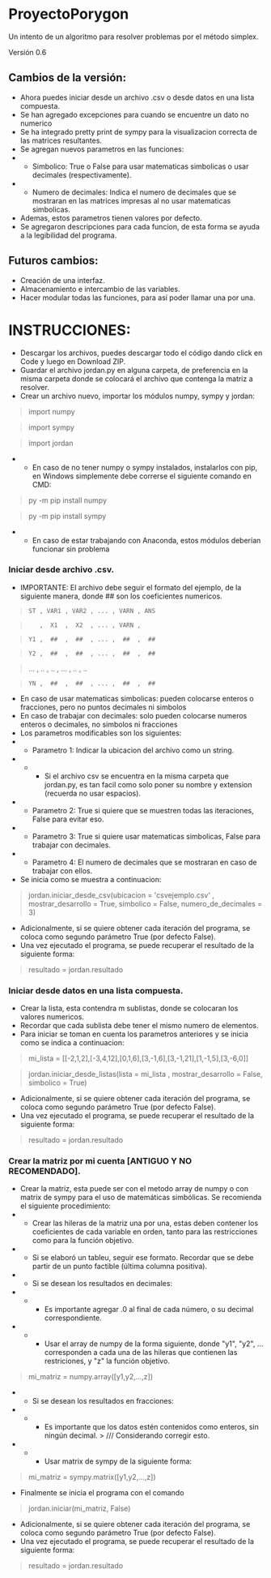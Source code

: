# ProyectoPorygon

 Un intento de un algoritmo para resolver problemas por el método simplex.

Versión 0.6
## Cambios de la versión:
- Ahora puedes iniciar desde un archivo .csv o desde datos en una lista compuesta.
- Se han agregado excepciones para cuando se encuentre un dato no numerico
- Se ha integrado pretty print de sympy para la visualizacion correcta de las matrices resultantes.
- Se agregan nuevos parametros en las funciones:
- - Simbolico: True o False para usar matematicas simbolicas o usar decimales (respectivamente).
- - Numero de decimales: Indica el numero de decimales que se mostraran en las matrices impresas al no usar matematicas simbolicas.
- Ademas, estos parametros tienen valores por defecto.
- Se agregaron descripciones para cada funcion, de esta forma se ayuda a la legibilidad del programa.

## Futuros cambios:
- Creación de una interfaz.
- Almacenamiento e intercambio de las variables.
- Hacer modular todas las funciones, para así poder llamar una por una.


# INSTRUCCIONES:
* Descargar los archivos, puedes descargar todo el código dando click en Code y luego en Download ZIP.
* Guardar el archivo jordan.py en alguna carpeta, de preferencia en la misma carpeta donde se colocará el archivo que contenga la matriz a resolver.
* Crear un archivo nuevo, importar los módulos numpy, sympy y jordan:

>    import numpy

>    import sympy

>    import jordan

* * En caso de no tener numpy o sympy instalados, instalarlos con pip, en Windows simplemente debe correrse el siguiente comando en CMD:

>    py -m pip install numpy

>    py -m pip install sympy

* * En caso de estar trabajando con Anaconda, estos módulos deberían funcionar sin problema

### Iniciar desde archivo .csv.
* IMPORTANTE: El archivo debe seguir el formato del ejemplo, de la siguiente manera, donde ## son los coeficientes numericos.
>     ST , VAR1 , VAR2 , ... , VARN , ANS

>        ,  X1  ,  X2  , ... , VARN ,

>     Y1 ,  ##  ,  ##  , ... ,  ##  ,  ##

>     Y2 ,  ##  ,  ##  , ... ,  ##  ,  ##

>    ... ,  ..  ,  ..  , ... ,  ..  ,  ..

>     YN ,  ##  ,  ##  , ... ,  ##  ,  ##


* En caso de usar matematicas simbolicas: pueden colocarse enteros o fracciones, pero no puntos decimales ni simbolos
* En caso de trabajar con decimales: solo pueden colocarse numeros enteros o decimales, no simbolos ni fracciones
* Los parametros modificables son los siguientes:
* * Parametro 1: Indicar la ubicacion del archivo como un string.
* * * Si el archivo csv se encuentra en la misma carpeta que jordan.py, es tan facil como solo poner su nombre y extension (recuerda no usar espacios).
* * Parametro 2: True si quiere que se muestren todas las iteraciones, False para evitar eso.
* * Parametro 3: True si quiere usar matematicas simbolicas, False para trabajar con decimales.
* * Parametro 4: El numero de decimales que se mostraran en caso de trabajar con ellos.
* Se inicia como se muestra a continuacion:
>   jordan.iniciar_desde_csv(ubicacion = 'csvejemplo.csv' , mostrar_desarrollo = True, simbolico = False, numero_de_decimales = 3)

* Adicionalmente, si se quiere obtener cada iteración del programa, se coloca como segundo parámetro True (por defecto False).
* Una vez ejecutado el programa, se puede recuperar el resultado de la siguiente forma: 

>    resultado = jordan.resultado

### Iniciar desde datos en una lista compuesta.
* Crear la lista, esta contendra m sublistas, donde se colocaran los valores numericos.
* Recordar que cada sublista debe tener el mismo numero de elementos.
* Para iniciar se toman en cuenta los parametros anteriores y se inicia como se indica a continuacion:
>   mi_lista = [[-2,1,2],[-3,4,12],[0,1,6],[3,-1,6],[3,-1,21],[1,-1,5],[3,-6,0]]

>   jordan.iniciar_desde_listas(lista = mi_lista , mostrar_desarrollo = False, simbolico = True)

* Adicionalmente, si se quiere obtener cada iteración del programa, se coloca como segundo parámetro True (por defecto False).
* Una vez ejecutado el programa, se puede recuperar el resultado de la siguiente forma: 

>    resultado = jordan.resultado

### Crear la matriz por mi cuenta [ANTIGUO Y NO RECOMENDADO].

* Crear la matriz, esta puede ser con el metodo array de numpy o con matrix de sympy para el uso de matemáticas simbólicas. Se recomienda el siguiente procedimiento:
* * Crear las hileras de la matriz una por una, estas deben contener los coeficientes de cada variable en orden, tanto para las restricciones como para la función objetivo.
* * Si se elaboró un tableu, seguir ese formato. Recordar que se debe partir de un punto factible (última columna positiva).
* * Si se desean los resultados en decimales:
* * * Es importante agregar .0 al final de cada número, o su decimal correspondiente.
* * * Usar el array de numpy de la forma siguiente, donde "y1", "y2", ... corresponden a cada una de las hileras que contienen las restriciones, y "z" la función objetivo.

>   mi_matriz = numpy.array([y1,y2,...,z]) 

* * Si se desean los resultados en fracciones:
* * * Es importante que los datos estén contenidos como enteros, sin ningún decimal.  > /// Considerando corregir esto.
* * * Usar matrix de sympy de la siguiente forma: 

>    mi_matriz = sympy.matrix([y1,y2,...,z])

* Finalmente se inicia el programa con el comando 

>    jordan.iniciar(mi_matriz, False)

* Adicionalmente, si se quiere obtener cada iteración del programa, se coloca como segundo parámetro True (por defecto False).
* Una vez ejecutado el programa, se puede recuperar el resultado de la siguiente forma: 

>    resultado = jordan.resultado
